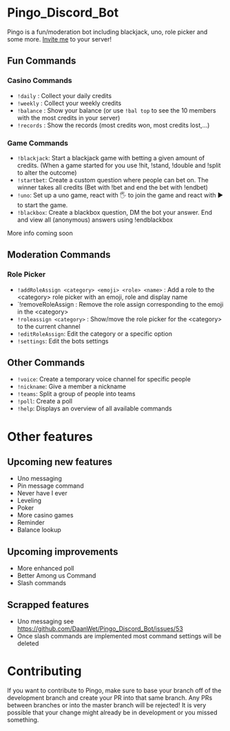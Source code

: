 # Pingo_Discord_Bot

Pingo is a fun/moderation bot including blackjack, uno, role picker and some more.
[Invite me](https://discord.com/api/oauth2/authorize?client_id=589027434611867668&permissions=413873335536&scope=bot) to your server!

## Fun Commands

### Casino Commands

- `!daily` : Collect your daily credits
- `!weekly` : Collect your weekly credits
- `!balance` : Show your balance (or use `!bal top` to see the 10 members with the most credits in your server)
- `!records` : Show the records (most credits won, most credits lost,...)

### Game Commands
- `!blackjack`: Start a blackjack game with betting a given amount of credits. (When a game started for you use !hit, !stand, !double and !split to alter the outcome)
- `!startbet`: Create a custom question where people can bet on. The winner takes all credits (Bet with !bet and end the bet with !endbet)
- `!uno`: Set up a uno game, react with 🖐️ to join the game and react with ▶️ to start the game.
- `!blackbox`: Create a blackbox question, DM the bot your answer. End and view all (anonymous) answers using !endblackbox

More info coming soon 

## Moderation Commands

### Role Picker

- `!addRoleAssign <category> <emoji> <role> <name>` : Add a role to the \<category> role picker with an emoji, role and display name
- `!removeRoleAssign <category> <emoji> : Remove the role assign corresponding to the emoji in the \<category>
- `!roleassign <category>` : Show/move the role picker for the \<category> to the current channel
- `!editRoleAssign`: Edit the category or a specific option
- `!settings`: Edit the bots settings

## Other Commands

- `!voice`: Create a temporary voice channel for specific people
- `!nickname`: Give a member a nickname
- `!teams`: Split a group of people into teams
- `!poll`: Create a poll
- `!help`: Displays an overview of all available commands

# Other features
## Upcoming new features
- Uno messaging
- Pin message command
- Never have I ever
- Leveling
- Poker
- More casino games
- Reminder
- Balance lookup

## Upcoming improvements
- More enhanced poll
- Better Among us Command
- Slash commands

## Scrapped features
- Uno messaging see https://github.com/DaanWet/Pingo_Discord_Bot/issues/53
- Once slash commands are implemented most command settings will be deleted

# Contributing

If you want to contribute to Pingo, make sure to base your branch off of the development branch and create your PR into that same branch. Any PRs between branches or into the master branch will be rejected! It is very possible that your change might already be in development or you missed something.
